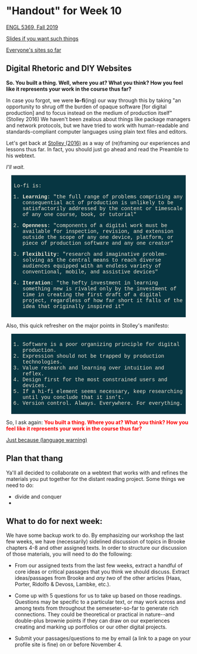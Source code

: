# "Handout" for Week 10

[ENGL 5369, Fall 2019](calendar.html)

[Slides if you want such things](https://docs.google.com/presentation/d/e/2PACX-1vRufA94YIvpbFkJ2K591QOVPqCeLM5nAcGgkbJ0uiCuOgYeWh5OUR1FXmLTWgReyHFb8yPoLY4kWyb5/pub?start=false&loop=false&delayms=3000)

[Everyone's sites so far](fambly)

## Digital Rhetoric and DIY Websites

**So. You built a thing. Well, where you at? What you think? How you feel like it represents your work in the course thus far?**

In case you forgot, we were **lo-fi**(ing) our way through this by taking "an opportunity to shrug off the burden of opaque software [for digital production] and to focus instead on the medium of production itself" (Stolley 2016) We haven't been zealous about things like package managers and network protocols, but we have tried to work with human-readable and standards-compliant computer languages using plain text files and editors.

Let's get back at [Stolley (2016)](http://kairos.technorhetoric.net/20.2/inventio/stolley/) as a way of (re)framing our experiences and lessons thus far. In fact, you should just go ahead and read the Preamble to his webtext.

*I'll wait.*

<div style="margin: auto 1em; background-color:#073642; color: #eee8d5; padding: .5em; font-family: Menlo, Consolas, Courier, mono;">

Lo-fi is:
1. **Learning**: "the full range of problems comprising any consequential act of production is unlikely to be satisfactorily addressed by the content or timescale of any one course, book, or tutorial"

2. **Openness**: "components of a digital work must be available for inspection, revision, and extension outside the scope of any one device, platform, or piece of production software and any one creator"

3. **Flexibility**: "research and imaginative problem-solving as the central means to reach diverse audiences equipped with an endless variety of conventional, mobile, and assistive devices"

4. **Iteration**: "the hefty investment in learning something new is rivaled only by the investment of time in creating the first draft of a digital project, regardless of how far short it falls of the idea that originally inspired it"
</div>

Also, this quick refresher on the major points in Stolley's manifesto:

<div style="margin: auto 1em; background-color:#073642; color: #eee8d5; padding: .5em; font-family: Menlo, Consolas, Courier, mono;">

1. Software is a poor organizing principle for digital production.
2. Expression should not be trapped by production technologies.
3. Value research and learning over intuition and reflex.
4. Design first for the most constrained users and devices.
5. If a hi-fi element seems necessary, keep researching until you conclude that it isn’t.
6. Version control. Always. Everywhere. For everything.
</div>

So, I ask again: <span style="color:red;"> **You built a thing. Where you at? What you think? How you feel like it represents your work in the course thus far?** </span>


[Just because (language warning)](https://motherfuckingwebsite.com/)

## Plan that thang

Ya'll all decided to collaborate on a webtext that works with and refines the materials you put together for the distant reading project. Some things we need to do:

* divide and conquer
*

## What to do for next week:

We have some backup work to do. By emphasizing our workshop the last few weeks, we have (necessarily) sidelined discussion of topics in Brooke chapters 4-8 and other assigned texts. In order to structure our discussion of those materials, you will need to do the following:
  - From our assigned texts from the last few weeks, extract a handful of core ideas or critical passages that you think we should discuss. Extract ideas/passages from Brooke and *any two* of the other articles (Haas, Porter, Ridolfo & Devoss, Lambke, etc.).

  - Come up with 5 questions for us to take up based on those readings. Questions may be specific to a particular text, or may work across and among texts from throughout the semeseter-so-far to generate rich connections. They could be theoretical or practical in nature--and double-plus brownie points if they can draw on our experiences creating and marking up portfolios or our other digital projects.

  - Submit your passages/questions to me by email (a link to a page on your profile site is fine) on or before November 4.
